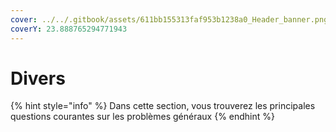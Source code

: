 ```yaml
---
cover: ../../.gitbook/assets/611bb155313faf953b1238a0_Header_banner.png
coverY: 23.888765294771943
---
```


# Divers

{% hint style="info" %}
Dans cette section, vous trouverez les principales questions courantes sur les problèmes généraux
{% endhint %}
